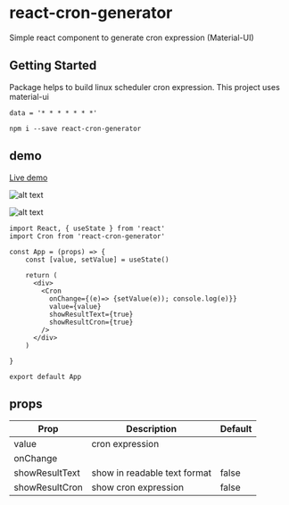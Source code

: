 # react-cron-generator

Simple react component to generate cron expression (Material-UI)

## Getting Started

Package helps to build linux scheduler cron expression.
This project uses material-ui

```
data = '* * * * * * *'
```
```
npm i --save react-cron-generator

```
## demo
[Live demo](https://dealmeddevs.github.io/react-cron-generator/)

![alt text](https://raw.githubusercontent.com/dealmeddevs/react-cron-generator/master/public/images/rcg_daily.JPG)

![alt text](https://raw.githubusercontent.com/dealmeddevs/react-cron-generator/master/public/images/rcg_weekly.JPG)


```
import React, { useState } from 'react'
import Cron from 'react-cron-generator'

const App = (props) => {
    const [value, setValue] = useState()

    return (
      <div>
        <Cron
          onChange={(e)=> {setValue(e)); console.log(e)}}
          value={value}
          showResultText={true}
          showResultCron={true}
        />                      
      </div>
    )
 
}

export default App

```
## props

| Prop | Description | Default
| --- | --- | -- |
| value | cron expression  |  |
| onChange |  |  |
| showResultText | show in readable text format | false |
| showResultCron | show cron expression | false | 
